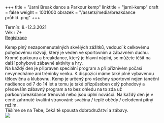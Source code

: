+++
title = "Jarní Break dance a Parkour kemp"
linktitle = "jarni-kemp"
draft = false
weight = 1001000
obrazek = "/assets/media/breakdance průhld..png"
+++

Termín: 8.-12.3.2021  
Věk : 7+  
[Registrace](https://brezanek.webooker.eu/Actions)

Kemp plný nezapomenutelných skvělých zážitků, vedoucí k celkovému pohybovému rozvoji, který je veden ve sportovním a zábavném duchu. Kromě parkouru a breakdance, který je hlavní náplní, se můžete těšit na další pohybové zábavné aktivity a hry.  
Na každý den je připraven speciální program a při příznivém počasí nevynecháme ani tréninky venku. K dispozici máme také plně vybavenou tělocvičnu a klubovnu. Kemp je určený pro všechny sportovní nejen taneční nadšence od 7 do 14 let a tomu je také přizpůsoben celý pohodový a především zábavný program a to bez ohledu na to zda už parkour/breakdance trénovali nebo jsou úplní nováčci. Na každý den je v ceně zahrnuté kvalitní stravování: svačina / teplé obědy / celodenní pitný režim.  
Těšíme se na Tebe, čeká tě spousta dobrodružství a zábavy.  
![](/assets/media/2021_03_jarní_kemp_parkour-breakdance.jpg)

